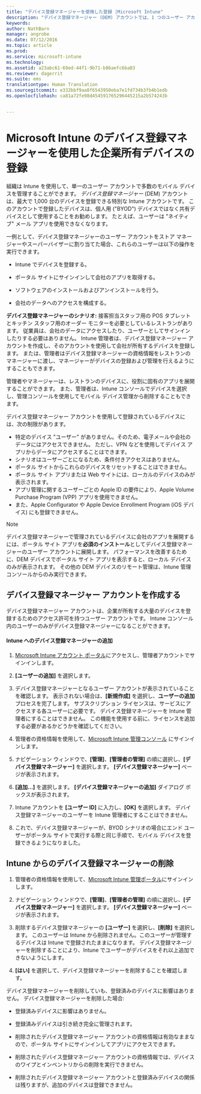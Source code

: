 ```yaml
---
title: "デバイス登録マネージャーを使用した登録 |Microsoft Intune"
description: "デバイス登録マネージャー (DEM) アカウントでは、1 つのユーザー アカウントで企業所有の多数の共有モバイル デバイスを管理できます。"
keywords: 
author: NathBarn
manager: angrobe
ms.date: 07/12/2016
ms.topic: article
ms.prod: 
ms.service: microsoft-intune
ms.technology: 
ms.assetid: a23abc61-69ed-44f1-9b71-b86aefc6ba03
ms.reviewer: dagerrit
ms.suite: ems
translationtype: Human Translation
ms.sourcegitcommit: e332bbf9aa8f6543950eba7e1fd734b3fb4b1edb
ms.openlocfilehash: ca81a72fe98d454591765296445215a2b574243b


---
```



# Microsoft Intune のデバイス登録マネージャーを使用した企業所有デバイスの登録
組織は Intune を使用して、単一のユーザー アカウントで多数のモバイル デバイスを管理することができます。 *デバイス登録マネージャー* (DEM) アカウントは、最大で 1,000 台のデバイスを登録できる特別な Intune アカウントです。 このアカウントで登録したデバイスは、個人用 ("BYOD") デバイスではなく共有デバイスとして使用することをお勧めします。 たとえば、ユーザーは "ネイティブ" メール アプリを使用できなくなります。

一例として、デバイス登録マネージャーのユーザー アカウントをストア マネージャーやスーパーバイザーに割り当てた場合、これらのユーザーは以下の操作を実行できます。

-   Intune でデバイスを登録する。

-   ポータル サイトにサインインして会社のアプリを取得する。

-   ソフトウェアのインストールおよびアンインストールを行う。

-   会社のデータへのアクセスを構成する。


**デバイス登録マネージャーのシナリオ:** 接客担当スタッフ用の POS タブレットとキッチン スタッフ用のオーダー モニターを必要としているレストランがあります。 従業員は、会社のデータにアクセスしたり、ユーザーとしてサインインしたりする必要はありません。 Intune 管理者は、デバイス登録マネージャー アカウントを作成し、そのアカウントを使用して会社が所有するデバイスを登録します。 または、管理者はデバイス登録マネージャーの資格情報をレストランのマネージャーに渡し、マネージャーがデバイスの登録および管理を行えるようにすることもできます。

管理者やマネージャーは、レストランのデバイスに、役割に固有のアプリを展開することができます。 また、管理者は、Intune コンソールでデバイスを選択し、管理コンソールを使用してモバイル デバイス管理から削除することもできます。

デバイス登録マネージャー アカウントを使用して登録されているデバイスには、次の制限があります。
  - 特定のデバイス "ユーザー" がありません。そのため、電子メールや会社のデータにはアクセスできません。 ただし、VPN などを使用してデバイス アプリからデータにアクセスすることはできます。
  - シナリオはユーザーごとになるため、条件付きアクセスはありません。
  - ポータル サイトからこれらのデバイスをリセットすることはできません。
  - ポータル サイト アプリまたは Web サイトには、ローカルのデバイスのみが表示されます。
  - アプリ管理に関するユーザーごとの Apple ID の要件により、Apple Volume Purchase Program (VPP) アプリを使用できません。
  - また、Apple Configurator や Apple Device Enrollment Program (iOS デバイス) にも登録できません。

> [!NOTE]
> デバイス登録マネージャーで管理されているデバイスに会社のアプリを展開するには、ポータル サイト アプリを**必須のインストール**としてデバイス登録マネージャーのユーザー アカウントに展開します。
> パフォーマンスを改善するために、DEM デバイスでポータル サイト アプリを表示すると、ローカル デバイスのみが表示されます。 その他の DEM デバイスのリモート管理は、Intune 管理コンソールからのみ実行できます。

## デバイス登録マネージャー アカウントを作成する
デバイス登録マネージャー アカウントは、企業が所有する大量のデバイスを登録するためのアクセス許可を持つユーザー アカウントです。 Intune コンソール内のユーザーのみがデバイス登録マネージャーになることができます。

#### Intune へのデバイス登録マネージャーの追加

1.  [Microsoft Intune アカウント ポータル](http://go.microsoft.com/fwlink/?LinkId=698854)にアクセスし、管理者アカウントでサインインします。

2.  **[ユーザーの追加]** を選択します。

3.  デバイス登録マネージャーとなるユーザー アカウントが表示されていることを確認します。 表示されない場合は、**[新規作成]** を選択し、**ユーザーの追加**プロセスを完了します。 サブスクリプション ライセンスは、サービスにアクセスする各ユーザーに必要です。 デバイス登録マネージャーを Intune 管理者にすることはできません。 この機能を使用する前に、ライセンスを追加する必要があるかどうかを確認してください。

4.  管理者の資格情報を使用して、[Microsoft Intune 管理コンソール](http://manage.microsoft.com) にサインインします。

5.  ナビゲーション ウィンドウで、**[管理]**、**[管理者の管理]** の順に選択し、**[デバイス登録マネージャー]** を選択します。 **[デバイス登録マネージャー]** ページが表示されます。

6.  **[追加...]** を選択します。 **[デバイス登録マネージャーの追加]** ダイアログ ボックスが表示されます。

7.  Intune アカウントを **[ユーザー ID]** に入力し、**[OK]** を選択します。 デバイス登録マネージャーのユーザーを Intune 管理者にすることはできません。

8.  これで、デバイス登録マネージャーが、BYOD シナリオの場合にエンド ユーザーがポータル サイトで実行する際と同じ手順で、モバイル デバイスを登録できるようになりました。

## Intune からのデバイス登録マネージャーの削除

1.  管理者の資格情報を使用して、[Microsoft Intune 管理ポータル](http://manage.microsoft.com)にサインインします。

2.  ナビゲーション ウィンドウで、**[管理]**、**[管理者の管理]** の順に選択し、**[デバイス登録マネージャー]** を選択します。 **[デバイス登録マネージャー]** ページが表示されます。

3.  削除するデバイス登録マネージャーの **[ユーザー]** を選択し、**[削除]** を選択します。 このユーザーは Intune から削除されません。このユーザーが管理するデバイスは Intune で登録されたままになります。 デバイス登録マネージャーを削除することにより、Intune でユーザーがデバイスをそれ以上追加できないようにします。

4.  **[はい]** を選択して、デバイス登録マネージャーを削除することを確認します。

デバイス登録マネージャーを削除していも、登録済みのデバイスに影響はありません。 デバイス登録マネージャーを削除した場合:

-   登録済みデバイスに影響はありません。

-   登録済みデバイスは引き続き完全に管理されます。

-   削除されたデバイス登録マネージャー アカウントの資格情報は有効なままなので、ポータル サイトにサインインしてアプリにアクセスできます。

-   削除されたデバイス登録マネージャー アカウントの資格情報では、デバイスのワイプとインベントリからの削除を実行できません。

-   削除されたデバイス登録マネージャー アカウントと登録済みデバイスの関係は残りますが、追加のデバイスは登録できません。



<!--HONumber=Sep16_HO1-->


